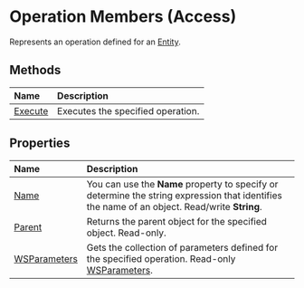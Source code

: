 
# Operation Members (Access)


Represents an operation defined for an [Entity](fbce3ef6-bca4-92c6-c191-fd89ad33e888.md).


## Methods



|**Name**|**Description**|
|:-----|:-----|
|[Execute](d8663d82-609f-3b6f-8d42-6f9aab7fff7c.md)|Executes the specified operation.|

## Properties



|**Name**|**Description**|
|:-----|:-----|
|[Name](e063d3d1-35dc-87eb-8c87-2ed21228f8e2.md)|You can use the  **Name** property to specify or determine the string expression that identifies the name of an object. Read/write **String**.|
|[Parent](222011e8-fb6d-6303-a972-e362908fc537.md)|Returns the parent object for the specified object. Read-only.|
|[WSParameters](aa8a8164-d13f-a5c5-5f19-2aea0d76069d.md)|Gets the collection of parameters defined for the specified operation. Read-only [WSParameters](2305995f-d54c-417d-59c5-98eabe7f7bae.md).|
